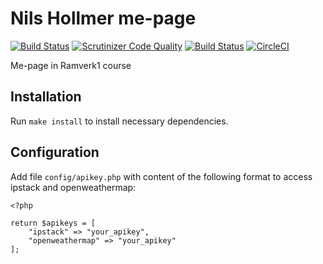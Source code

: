 # Nils Hollmer me-page
[![Build Status](https://travis-ci.org/nilshollmer/redovisning-ramverk1.svg?branch=master)](https://travis-ci.org/nilshollmer/redovisning-ramverk1)
[![Scrutinizer Code Quality](https://scrutinizer-ci.com/g/nilshollmer/redovisning-ramverk1/badges/quality-score.png?b=master)](https://scrutinizer-ci.com/g/nilshollmer/redovisning-ramverk1/?branch=master)
[![Build Status](https://scrutinizer-ci.com/g/nilshollmer/redovisning-ramverk1/badges/build.png?b=master)](https://scrutinizer-ci.com/g/nilshollmer/redovisning-ramverk1/build-status/master)
[![CircleCI](https://circleci.com/gh/nilshollmer/weather-report.svg?style=svg)](https://app.circleci.com/pipelines/github/nilshollmer/weather-report)

Me-page in Ramverk1 course

## Installation
Run `make install` to install necessary dependencies.


## Configuration

Add file `config/apikey.php` with content of the following format to access ipstack and openweathermap:  
```
<?php

return $apikeys = [
    "ipstack" => "your_apikey",
    "openweathermap" => "your_apikey"
];
```
